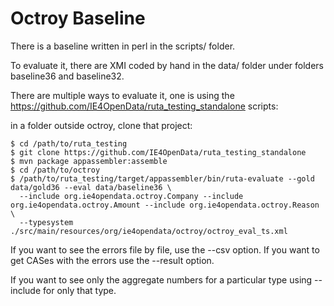 Octroy Baseline
===============

There is a baseline written in perl in the scripts/ folder.

To evaluate it, there are XMI coded by hand in the data/ folder under folders baseline36 and baseline32.

There are multiple ways to evaluate it, one is using the https://github.com/IE4OpenData/ruta_testing_standalone scripts:

in a folder outside octroy, clone that project:

```
$ cd /path/to/ruta_testing
$ git clone https://github.com/IE4OpenData/ruta_testing_standalone
$ mvn package appassembler:assemble
$ cd /path/to/octroy
$ /path/to/ruta_testing/target/appassembler/bin/ruta-evaluate --gold data/gold36 --eval data/baseline36 \
  --include org.ie4opendata.octroy.Company --include org.ie4opendata.octroy.Amount --include org.ie4opendata.octroy.Reason \
  --typesystem ./src/main/resources/org/ie4opendata/octroy/octroy_eval_ts.xml
```

If you want to see the errors file by file, use the --csv option. If you want to get CASes with the errors use the --result option.

If you want to see only the aggregate numbers for a particular type using --include for only that type.

